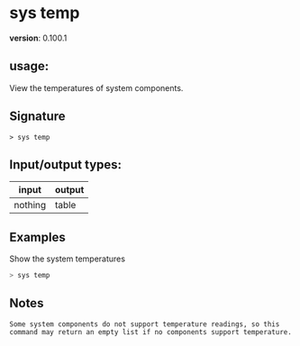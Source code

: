 # sys temp

**version**: 0.100.1

## **usage**:

View the temperatures of system components.

## Signature

`> sys temp `

## Input/output types:

| input   | output |
| ------- | ------ |
| nothing | table  |

## Examples

Show the system temperatures

```bash
> sys temp
```

## Notes

```text
Some system components do not support temperature readings, so this command may return an empty list if no components support temperature.
```
